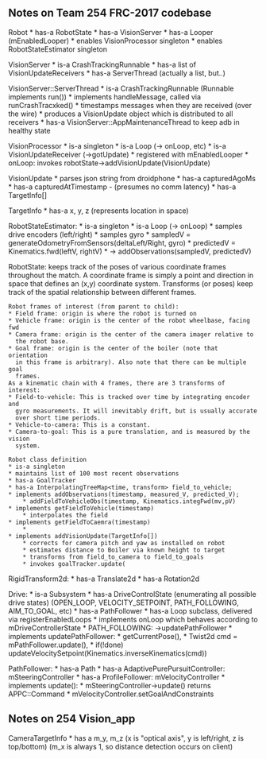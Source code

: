 ## Notes on Team 254 FRC-2017 codebase

Robot
    * has-a RobotState
    * has-a VisionServer
    * has-a Looper (mEnabledLooper)
        * enables VisionProcessor singleton
        * enables RobotStateEstimator singleton

VisionServer
    * is-a CrashTrackingRunnable
    * has-a list of VisionUpdateReceivers
    * has-a ServerThread (actually a list, but..)


VisionServer::ServerThread
    * is-a CrashTrackingRunnable   (Runnable implements run())
    * implements handleMessage, called via runCrashTracxked()
        * timestamps messages when they are received (over the wire)
        * produces a VisionUpdate object which is distributed to all receivers
    * has-a VisionServer::AppMaintenanceThread to keep adb in healthy state

VisionProcessor
    * is-a singleton
    * is-a Loop (-> onLoop, etc)
    * is-a VisionUpdateReceiver (->gotUpdate)
    * registered with mEnabledLooper
    * onLoop:  invokes robotState->addVisionUpdate(VisionUpdate)

VisionUpdate
    * parses json string from droidphone
    * has-a capturedAgoMs
    * has-a capturedAtTimestamp - (presumes no comm latency)
    * has-a TargetInfo[]

TargetInfo
    * has-a x, y, z (represents location in space)

RobotStateEstimator:
    * is-a singleton
    * is-a Loop (-> onLoop)
        * samples drive encoders (left/right)
        * samples gyro
        * sampledV = generateOdometryFromSensors(deltaLeft/Right, gyro)
        * predictedV = Kinematics.fwd(leftV, rightV)
        * -> addObservations(sampledV, predictedV)

RobotState:
    keeps track of the poses of various coordinate frames throughout
 	the match. A coordinate frame is simply a point and direction in space that
 	defines an (x,y) coordinate system. Transforms (or poses) keep track of the
 	spatial relationship between different frames.

 	Robot frames of interest (from parent to child):
	* Field frame: origin is where the robot is turned on
    * Vehicle frame: origin is the center of the robot wheelbase, facing fwd
    * Camera frame: origin is the center of the camera imager relative to
	  the robot base.
    * Goal frame: origin is the center of the boiler (note that orientation
	  in this frame is arbitrary). Also note that there can be multiple goal
      frames.
    As a kinematic chain with 4 frames, there are 3 transforms of interest:
    * Field-to-vehicle: This is tracked over time by integrating encoder and
      gyro measurements. It will inevitably drift, but is usually accurate
      over short time periods.
    * Vehicle-to-camera: This is a constant.
    * Camera-to-goal: This is a pure translation, and is measured by the vision
      system.

    Robot class definition
    * is-a singleton
    * maintains list of 100 most recent observations
    * has-a GoalTracker
    * has-a InterpolatingTreeMap<time, transform> field_to_vehicle;
    * implements addObservations(timestamp, measured_V, predicted_V);
        * addFieldToVehicleObs(timestamp, Kinematics.integFwd(mv,pV)
    * implements getFieldToVehicle(timestamp)
        * interpolates the field
    * implements getFieldToCaemra(timestamp)
        *
    * implements addVisionUpdate(TargetInfo[])
        * corrects for camera pitch and yaw as installed on robot
        * estimates distance to Boiler via known height to target
        * transforms from field_to_camera to field_to_goals
        * invokes goalTracker.update(

RigidTransform2d:
    * has-a Translate2d
    * has-a Rotation2d

Drive:
    * is-a Subsystem
    * has-a DriveControlState (enumerating all possible drive states)
        (OPEN_LOOP, VELOCITY_SETPOINT, PATH_FOLLOWING, AIM_TO_GOAL, etc)
    * has-a PathFollower
    * has-a Loop subclass, delivered via registerEnabledLoops
        * implements onLoop which behaves according to mDriveControllerState
            * PATH_FOLLOWING: ->updatePathFollower
    * implements updatePathFollower:
        * getCurrentPose(), 
        * Twist2d cmd = mPathFollower.update(), 
        * if(!done) updateVelocitySetpoint(Kinematics.inverseKinematics(cmd))

PathFollower:
    * has-a Path
    * has-a AdaptivePurePursuitController: mSteeringController
    * has-a ProfileFollower: mVelocityController
    * implements update():
        * mSteeringController->update() returns APPC::Command
        * mVelocityController.setGoalAndConstraints

## Notes on 254 Vision_app

CameraTargetInfo
    * has a m_y, m_z (x is "optical axis", y is left/right, z is top/bottom)
      (m_x is always 1, so distance detection occurs on client)



